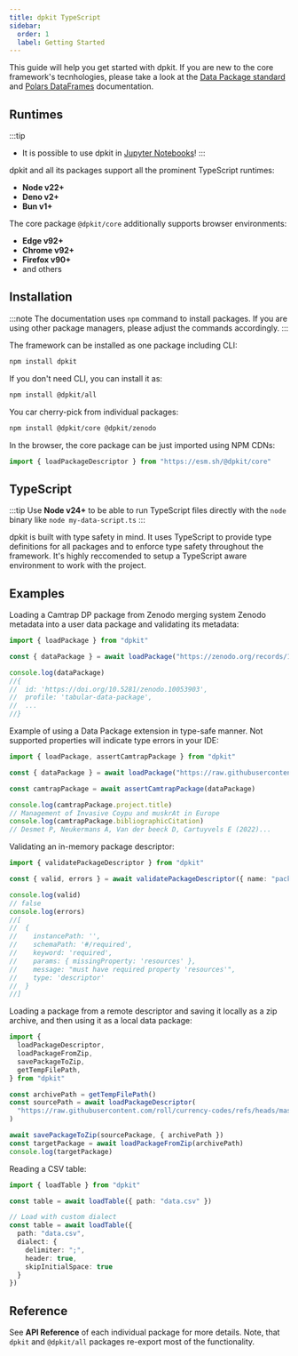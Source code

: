 ```yaml
---
title: dpkit TypeScript
sidebar:
  order: 1
  label: Getting Started
---
```


This guide will help you get started with dpkit. If you are new to the core framework's tecnhologies, please take a look at the [Data Package standard](https://datapackage.org/) and [Polars DataFrames](https://pola.rs/) documentation.

## Runtimes

:::tip
- It is possible to use dpkit in [Jupyter Notebooks](/guides/jupyter)!
:::

dpkit and all its packages support all the prominent TypeScript runtimes:

- **Node v22+**
- **Deno v2+**
- **Bun v1+**

The core package `@dpkit/core` additionally supports browser environments:

- **Edge v92+**
- **Chrome v92+**
- **Firefox v90+**
- and others

## Installation

:::note
The documentation uses `npm` command to install packages. If you are using other package managers, please adjust the commands accordingly.
:::

The framework can be installed as one package including CLI:

```bash
npm install dpkit
```

If you don't need CLI, you can install it as:

```bash
npm install @dpkit/all
```

You car cherry-pick from individual packages:

```bash
npm install @dpkit/core @dpkit/zenodo
```

In the browser, the core package can be just imported using NPM CDNs:

```js
import { loadPackageDescriptor } from "https://esm.sh/@dpkit/core"
```

## TypeScript

:::tip
Use **Node v24+** to be able to run TypeScript files directly with the `node` binary like `node my-data-script.ts`
:::

dpkit is built with type safety in mind. It uses TypeScript to provide type definitions for all packages and to enforce type safety throughout the framework. It's highly reccomended to setup a TypeScript aware environment to work with the project.

## Examples

Loading a Camtrap DP package from Zenodo merging system Zenodo metadata into a user data package and validating its metadata:

```ts
import { loadPackage } from "dpkit"

const { dataPackage } = await loadPackage("https://zenodo.org/records/10053903")

console.log(dataPackage)
//{
//  id: 'https://doi.org/10.5281/zenodo.10053903',
//  profile: 'tabular-data-package',
//  ...
//}

```

Example of using a Data Package extension in type-safe manner. Not supported properties will indicate type errors in your IDE:

```ts
import { loadPackage, assertCamtrapPackage } from "dpkit"

const { dataPackage } = await loadPackage("https://raw.githubusercontent.com/tdwg/camtrap-dp/refs/tags/1.0.1/example/datapackage.json")

const camtrapPackage = await assertCamtrapPackage(dataPackage)

console.log(camtrapPackage.project.title)
// Management of Invasive Coypu and muskrAt in Europe
console.log(camtrapPackage.bibliographicCitation)
// Desmet P, Neukermans A, Van der beeck D, Cartuyvels E (2022)...
```

Validating an in-memory package descriptor:

```ts
import { validatePackageDescriptor } from "dpkit"

const { valid, errors } = await validatePackageDescriptor({ name: "package" })

console.log(valid)
// false
console.log(errors)
//[
//  {
//    instancePath: '',
//    schemaPath: '#/required',
//    keyword: 'required',
//    params: { missingProperty: 'resources' },
//    message: "must have required property 'resources'",
//    type: 'descriptor'
//  }
//]
```

Loading a package from a remote descriptor and saving it locally as a zip archive, and then using it as a local data package:

```ts
import {
  loadPackageDescriptor,
  loadPackageFromZip,
  savePackageToZip,
  getTempFilePath,
} from "dpkit"

const archivePath = getTempFilePath()
const sourcePath = await loadPackageDescriptor(
  "https://raw.githubusercontent.com/roll/currency-codes/refs/heads/master/datapackage.json",
)

await savePackageToZip(sourcePackage, { archivePath })
const targetPackage = await loadPackageFromZip(archivePath)
console.log(targetPackage)
```

Reading a CSV table:

```ts
import { loadTable } from "dpkit"

const table = await loadTable({ path: "data.csv" })

// Load with custom dialect
const table = await loadTable({
  path: "data.csv",
  dialect: {
    delimiter: ";",
    header: true,
    skipInitialSpace: true
  }
})
```

## Reference

See **API Reference** of each individual package for more details. Note, that `dpkit` and `@dpkit/all` packages re-export most of the functionality.
